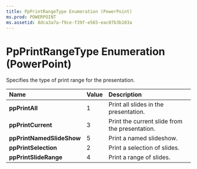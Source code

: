 ```yaml
---
title: PpPrintRangeType Enumeration (PowerPoint)
ms.prod: POWERPOINT
ms.assetid: 8dca3a7a-f9ce-f39f-e565-eac07b3b103a
---
```



# PpPrintRangeType Enumeration (PowerPoint)

Specifies the type of print range for the presentation.



|**Name**|**Value**|**Description**|
|:-----|:-----|:-----|
|**ppPrintAll**|1|Print all slides in the presentation.|
|**ppPrintCurrent**|3|Print the current slide from the presentation.|
|**ppPrintNamedSlideShow**|5|Print a named slideshow.|
|**ppPrintSelection**|2|Print a selection of slides.|
|**ppPrintSlideRange**|4|Print a range of slides.|

